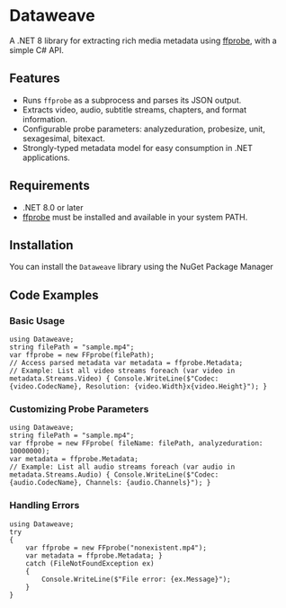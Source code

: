 # Dataweave

A .NET 8 library for extracting rich media metadata using [ffprobe](https://ffmpeg.org/ffprobe.html), with a simple C# API.

## Features

- Runs `ffprobe` as a subprocess and parses its JSON output.
- Extracts video, audio, subtitle streams, chapters, and format information.
- Configurable probe parameters: analyzeduration, probesize, unit, sexagesimal, bitexact.
- Strongly-typed metadata model for easy consumption in .NET applications.

## Requirements

- .NET 8.0 or later
- [ffprobe](https://ffmpeg.org/ffprobe.html) must be installed and available in your system PATH.

## Installation

You can install the `Dataweave` library using the NuGet Package Manager

## Code Examples

### Basic Usage
```
using Dataweave;
string filePath = "sample.mp4"; 
var ffprobe = new FFprobe(filePath);
// Access parsed metadata var metadata = ffprobe.Metadata;
// Example: List all video streams foreach (var video in metadata.Streams.Video) { Console.WriteLine($"Codec: {video.CodecName}, Resolution: {video.Width}x{video.Height}"); }
```
### Customizing Probe Parameters
```
using Dataweave;
string filePath = "sample.mp4"; 
var ffprobe = new FFprobe( fileName: filePath, analyzeduration: 10000000);
var metadata = ffprobe.Metadata;
// Example: List all audio streams foreach (var audio in metadata.Streams.Audio) { Console.WriteLine($"Codec: {audio.CodecName}, Channels: {audio.Channels}"); }
```

### Handling Errors
```
using Dataweave;
try 
{ 
	var ffprobe = new FFprobe("nonexistent.mp4"); 
	var metadata = ffprobe.Metadata; } 
	catch (FileNotFoundException ex) 
	{ 
		Console.WriteLine($"File error: {ex.Message}"); 
	}
}
```